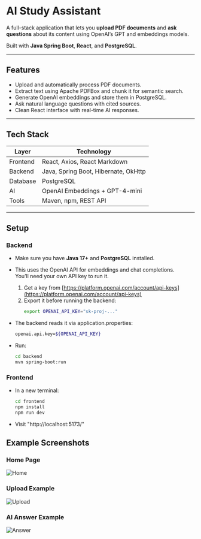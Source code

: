 # AI Study Assistant

A full-stack application that lets you **upload PDF documents** and **ask questions** about its content using OpenAI’s GPT and embeddings models.

Built with **Java Spring Boot**, **React**, and **PostgreSQL**.

---

## Features
- Upload and automatically process PDF documents.
- Extract text using Apache PDFBox and chunk it for semantic search.
- Generate OpenAI embeddings and store them in PostgreSQL.
- Ask natural language questions with cited sources.
- Clean React interface with real-time AI responses.

---

## Tech Stack
| Layer | Technology |
|-------|-------------|
| Frontend | React, Axios, React Markdown |
| Backend | Java, Spring Boot, Hibernate, OkHttp |
| Database | PostgreSQL |
| AI | OpenAI Embeddings + GPT-4-mini |
| Tools | Maven, npm, REST API |

---

## Setup

### Backend
- Make sure you have **Java 17+** and **PostgreSQL** installed.
- This uses the OpenAI API for embeddings and chat completions.  
  You’ll need your own API key to run it.
  
    1. Get a key from [https://platform.openai.com/account/api-keys](https://platform.openai.com/account/api-keys)
    2. Export it before running the backend:
       ```bash
       export OPENAI_API_KEY="sk-proj-..."
- The backend reads it via application.properties:
  ```bash
  openai.api.key=${OPENAI_API_KEY}

- Run:
  ```bash
  cd backend
  mvn spring-boot:run
### Frontend
- In a new terminal:
  ```bash
  cd frontend
  npm install
  npm run dev
- Visit "http://localhost:5173/"

## Example Screenshots

### Home Page
![Home](upload.png)

### Upload Example
![Upload](upload.png)

### AI Answer Example
![Answer](answer.png)


